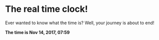 # The real time clock!

Ever wanted to know what the time is? Well, your journey is about to end!

**The time is Nov 14, 2017, 07:59**